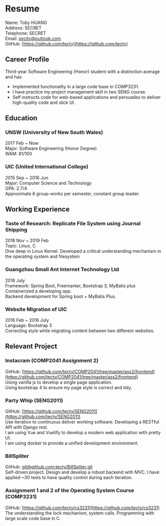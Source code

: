 # Resume

Name: Toby HUANG  
Address: SECRET  
Telephone: SECRET  
Email: qycity@outlook.com  
GitHub: [https://github.com/tecty](https://github.com/tecty)

## Career Profile

Third-year Software Engineering (Honor) student with a distinction average and has:

- Implemented functionality in a large code base in COMP3231.
- I have practice my project management skill in two SENG course.
- Self instructs code for web-based applications and persuades to deliver high-quality code and slick UI.

## Education

### UNSW (University of New South Wales)

2017 Feb ~ Now  
Major: Software Engineering (Honor Degree)  
WAM: 81/100

### UIC (United International College)

2015 Sep ~ 2016 Jun  
Major: Computer Science and Technology  
GPA: 2.7/4  
Approximate 8 group-works per semester, constant group leader.

## Working Experience

### Taste of Research: Replicate File System using Journal Shipping

2018 Nov ~ 2019 Feb  
Topic: Linux, C  
Dive deep in Linux Kernel. Developed a critical understanding mechanism in the operating system and filesystem

### Guangzhou Small Ant Internet Technology Ltd

2018 July  
Framework: Spring Boot, Freemarker, Bootstrap 3, MyBatis plus  
Containerized a developing app.  
Backend development for Spring boot + MyBatis Plus.

### Website Migration of UIC

2016 Feb ~ 2016 July  
Language: Bootstrap 3  
Correcting style while migrating content between two different websites.

## Relevant Project

### Instacram (COMP2041 Assignment 2)

GitHub:
[https://github.com/tecty/COMP2041/tree/master/ass2/frontend](https://github.com/tecty/COMP2041/tree/master/ass2/frontend)  
Using vanilla js to develop a single page application.  
Using bootstrap 4 to ensure my page style is correct and tidy.

### Party Whip (SENG2011)

GitHub:
[https://github.com/tecty/SENG2011](https://github.com/tecty/SENG2011)  
Use iteration to continuous deliver working software.
Developing a RESTful API with Django rest.  
I am using Vue and Vuetify to develop a modern web application with pretty UI.  
I am using docker to provide a unified development environment.

### BillSpliter

GitHub: [git@github.com:tecty/BillSpliter.git](git@github.com:tecty/BillSpliter.git)  
Self-driven project. Design and develop a robust backend with MVC. I have applied ~30 tests to have quality control during each iteration.

### Assignment 1 and 2 of the Operating System Course (COMP3231)

<!-- TODO: -->

GitHub:
[https://github.com/tecty/cs3231](https://github.com/tecty/cs3231)  
The understanding the lock mechanism, system calls. Programming with large scale code base in C.

